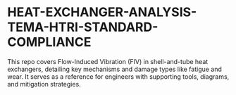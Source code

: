 # HEAT-EXCHANGER-ANALYSIS-TEMA-HTRI-STANDARD-COMPLIANCE
This repo covers Flow-Induced Vibration (FIV) in shell-and-tube heat exchangers, detailing key mechanisms and damage types like fatigue and wear. It serves as a reference for engineers with supporting tools, diagrams, and mitigation strategies.
